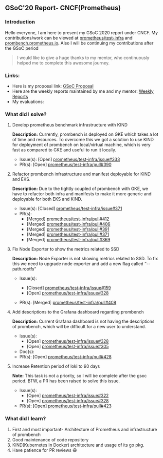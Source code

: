 	
## GSoC'20 Report- CNCF(Prometheus)

### Introduction
Hello everyone, I am here to present my GSoC 2020 report under CNCF. My contributions/work can be viewed at  <a href="https://github.com/prometheus/test-infra">prometheus/test-infra</a> and <a href="https://prombench.prometheus.io">prombench.prometheus.io</a>. Also I will be continuing my contributions after the GSoC period
	
> I would like to give a huge thanks to my mentor, who continuously helped me to complete this awesome journey. 

### Links:
* Here is my proposal link: <a href="https://docs.google.com/document/d/1F1wFXUxJXduQLhXljeG3oXXO6uEzLBXuANQ9G5NrmJs/edit?usp=sharing">GSoC Proposal</a>
* Here are the weekly reports maintained by me and my mentor: <a href="https://docs.google.com/document/d/1RndQG_xu9Q52y3S2mVXynwS-HBNXHmuxeY1EFlw834k">Weekly Reports</a>
* My evaluations: 


### What did I solve?
  1. Develop prometheus benchmark infrastructure with KIND 
  
	 <b>Description:</b> Currently, prombench is deployed on GKE which takes a lot of time and resources. To overcome this we got a solution to use KIND for deployment of prombench on local/virtual machine, which is very fast as compared to GKE and useful to run it locally.
	    * Issue(s): [Open] <a href="https://github.com/prometheus/test-infra/issues/333" target="_blank">prometheus/test-infra/issue#333</a> 
        * PR(s): [Open] <a href="https://github.com/prometheus/test-infra/pull/390" target="_blank">prometheus/test-infra/pull#390</a>

  2. Refactor prombench infrastructure and manifest deployable for KIND and EKS.
        
     <b>Description:</b> Due to the tightly coupled of prombench with GKE, we have to refactor both infra and manifests to make it more generic and deployable for both EKS and KIND.
	    * Issue(s): [Closed] <a href="https://github.com/prometheus/test-infra/issues/371" target="_blank">prometheus/test-infra/issue#371</a>
	    * PR(s): 
	      * [Merged] <a href="https://github.com/prometheus/test-infra/pull/412" target="_blank">prometheus/test-infra/pull#412</a>
	      * [Merged] <a href="https://github.com/prometheus/test-infra/pull/406" target="_blank">prometheus/test-infra/pull#406</a>
	      * [Merged] <a href="https://github.com/prometheus/test-infra/pull/391" target="_blank">prometheus/test-infra/pull#391</a>
	      * [Merged] <a href="https://github.com/prometheus/test-infra/pull/372" target="_blank">prometheus/test-infra/pull#371</a>
	      * [Merged] <a href="https://github.com/prometheus/test-infra/pull/369" target="_blank">prometheus/test-infra/pull#369</a>
	

  3. Fix Node Exporter to show the metrics related to SSD
  
     <b>Description:</b> Node Exporter is not showing metrics related to SSD. To fix this we need to upgrade node exporter and add a new flag called “--path.rootfs”
     * Issue(s): 
        * [Closed] <a href="https://github.com/prometheus/test-infra/issues/159" target="_blank">prometheus/test-infra/issue#159</a>
        * [Open] <a href="https://github.com/prometheus/test-infra/issues/328" target="_blank">prometheus/test-infra/issue#328</a>

	 * PR(s): [Merged] <a href="https://github.com/prometheus/test-infra/pull/408" target="_blank">prometheus/test-infra/pull#408</a>

  4. Add descriptions to the Grafana dashboard regarding prombench
  
	 <b>Description:</b> Current Grafana dashboard is not having the descriptions of prombench, which will be difficult for a new user to understand. 
	 * Issue(s): 
	    * [Open] <a href="https://github.com/prometheus/test-infra/issues/328" target="_blank">prometheus/test-infra/issue#328</a>
	    * [Open] <a href="https://github.com/prometheus/test-infra/issues/305" target="_blank">prometheus/test-infra/issue#305</a>
	 * Doc(s): <a href=""></a>
	 * PR(s): [Open] <a href="https://github.com/prometheus/test-infra/pull/428" target="_blank">prometheus/test-infra/pull#428</a>
	
  5. Increase Retention period of loki to 90 days

     <b>Note:</b> This task is not a priority, so I will be complete after the gsoc period. BTW, a PR has been raised to solve this issue. 
     * Issue(s): 
        * [Open] <a href="https://github.com/prometheus/test-infra/issues/322" target="_blank">prometheus/test-infra/issue#322</a>
        * [Open] <a href="https://github.com/prometheus/test-infra/issues/328" target="_blank">prometheus/test-infra/issue#328</a>
     * PR(s): [Open] <a href="https://github.com/prometheus/test-infra/pull/423" target="_blank">prometheus/test-infra/pull#423</a>

### What did I learn?
1. First and most important- Architecture of Prometheus and infrastructure of prombench
2. Good maintenance of code repository
3. KIND(Kubernetes In Docker) architecture and usage of its go pkg.
4. Have patience for PR reviews :smiley:
